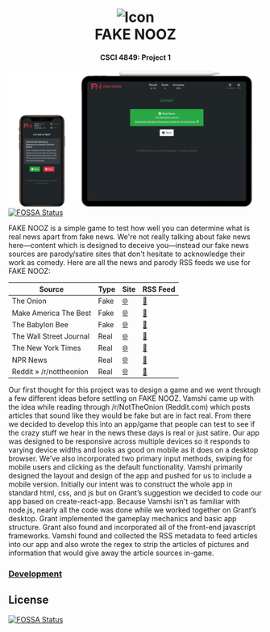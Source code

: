 <h1 align="center">
    <img src="https://github.com/Burry/FAKE-NOOZ/blob/master/public/android-chrome-512x512.png?raw=true" width="170px" alt="Icon" />
    <br />
    FAKE NOOZ
    <br />
</h1>

<h4 align="center">
    CSCI 4849: Project 1
</h4>

![Screenshot](Screenshot.png)
[![FOSSA Status](https://app.fossa.io/api/projects/git%2Bgithub.com%2FBurry%2FFAKE-NOOZ.svg?type=shield)](https://app.fossa.io/projects/git%2Bgithub.com%2FBurry%2FFAKE-NOOZ?ref=badge_shield)

FAKE NOOZ is a simple game to test how well you can determine what is real news apart from fake news. We're not really talking about fake news here—content which is designed to deceive you—instead our fake news sources are parody/satire sites that don't hesitate to acknowledge their work as comedy. Here are all the news and parody RSS feeds we use for FAKE NOOZ:

| Source                  | Type | Site                                      | RSS Feed                                                      |
|-------------------------|------|-------------------------------------------|---------------------------------------------------------------|
| The Onion               | Fake | [🌐](https://www.theonion.com)| [📰](https://www.theonion.com/rss)|
| Make America The Best   | Fake | [🌐](http://makeamericathebest.com)| [📰](http://makeamericathebest.com/feed/)|
| The Babylon Bee         | Fake | [🌐](https://babylonbee.com)| [📰](https://babylonbee.com/feed)|
| The Wall Street Journal | Real | [🌐](https://www.wsj.com/news/world)| [📰](https://www.wsj.com/xml/rss/3_7085.xml)|
| The New York Times      | Real | [🌐](https://www.nytimes.com)| [📰](http://rss.nytimes.com/services/xml/rss/nyt/HomePage.xml)|
| NPR News                | Real | [🌐](https://www.npr.org/sections/news)    | [📰](https://www.npr.org/rss/rss.php?id=1001)|
| Reddit » /r/nottheonion | Real | [🌐](https://www.reddit.com/r/nottheonion) | [📰](https://www.reddit.com/r/nottheonion/.rss)|

Our first thought for this project was to design a game and we went through a few different ideas before settling on FAKE NOOZ. Vamshi came up with the idea while reading through /r/NotTheOnion (Reddit.com)  which posts articles that sound like they would be fake but are in fact real. From there we decided to develop this into an app/game that people can test to see if the crazy stuff we hear in the news these days is real or just satire. Our app was designed to be responsive across multiple devices so it responds to varying device widths and looks as good on mobile as it does on a desktop browser. We’ve also incorporated two primary input methods, swiping for mobile users and clicking as the default functionality. Vamshi primarily designed the layout and design of the app and pushed for us to include a mobile version. Initially our intent was to construct the whole app in standard html, css, and js but on Grant’s suggestion we decided to code our app based on create-react-app. Because Vamshi isn't as familiar with node.js, nearly all the code was done while we worked together on Grant’s desktop. Grant implemented the gameplay mechanics and basic app structure. Grant also found and incorporated all of the front-end javascript frameworks. Vamshi found and collected the RSS metadata to feed articles into our app and also wrote the regex to strip the articles of pictures and information that would give away the article sources in-game. 

### [Development](DEVELOPMENT.md)


## License
[![FOSSA Status](https://app.fossa.io/api/projects/git%2Bgithub.com%2FBurry%2FFAKE-NOOZ.svg?type=large)](https://app.fossa.io/projects/git%2Bgithub.com%2FBurry%2FFAKE-NOOZ?ref=badge_large)